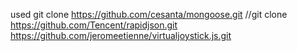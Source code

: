 used
git clone https://github.com/cesanta/mongoose.git
//git clone https://github.com/Tencent/rapidjson.git
https://github.com/jeromeetienne/virtualjoystick.js.git